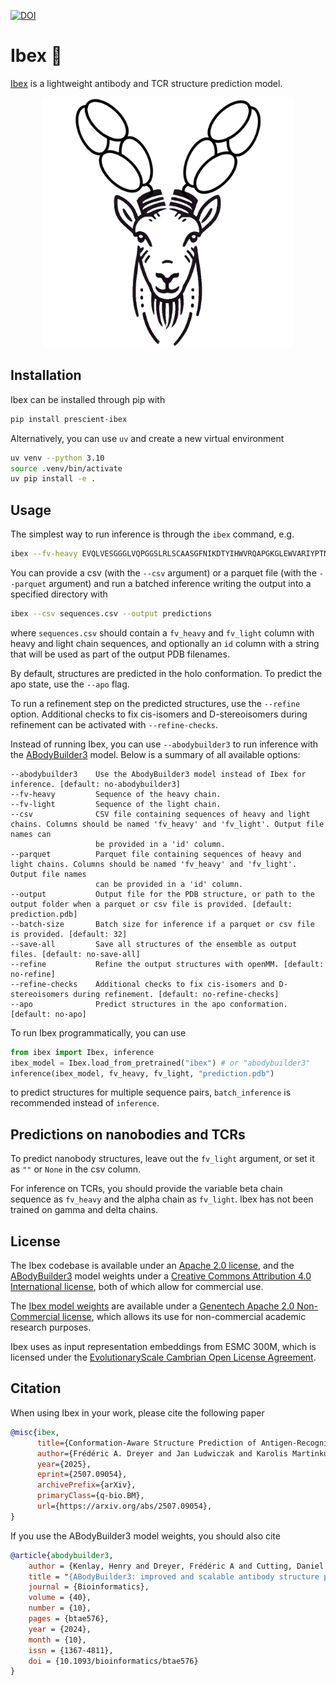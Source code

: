 [![DOI](https://zenodo.org/badge/DOI/10.5281/zenodo.15866555.svg)](https://doi.org/10.5281/zenodo.15866555)

# Ibex 🐐

[Ibex](https://arxiv.org/abs/2507.09054) is a lightweight antibody and TCR structure prediction model.

<p align="center">
<img src="https://raw.githubusercontent.com/prescient-design/ibex/refs/heads/main/docs/assets/ibex.png" width=400px>
</p>

## Installation

Ibex can be installed through pip with
```bash
pip install prescient-ibex
```
Alternatively, you can use `uv` and create a new virtual environment
```bash
uv venv --python 3.10
source .venv/bin/activate
uv pip install -e .
```

## Usage

The simplest way to run inference is through the `ibex` command, e.g.

```bash
ibex --fv-heavy EVQLVESGGGLVQPGGSLRLSCAASGFNIKDTYIHWVRQAPGKGLEWVARIYPTNGYTRYADSVKGRFTISADTSKNTAYLQMNSLRAEDTAVYYCSRWGGDGFYAMDYWGQGTLVTVSS --fv-light DIQMTQSPSSLSASVGDRVTITCRASQDVNTAVAWYQQKPGKAPKLLIYSASFLYSGVPSRFSGSRSGTDFTLTISSLQPEDFATYYCQQHYTTPPTFGQGTKVEIK --output prediction.pdb
```
You can provide a csv (with the `--csv` argument) or a parquet file (with the `--parquet` argument) and run a batched inference writing the output into a specified directory with
```bash
ibex --csv sequences.csv --output predictions
```
where `sequences.csv` should contain a `fv_heavy` and `fv_light` column with heavy and light chain sequences, and optionally an `id` column with a string that will be used as part of the output PDB    filenames.

By default, structures are predicted in the holo conformation. To predict the apo state, use the `--apo` flag.

To run a refinement step on the predicted structures, use the `--refine` option. Additional checks to fix cis-isomers and D-stereoisomers during refinement can be activated with `--refine-checks`.
 
Instead of running Ibex, you can use `--abodybuilder3` to run inference with the [ABodyBuilder3](https://academic.oup.com/bioinformatics/article/40/10/btae576/7810444) model. 
Below is a summary of all available options:
```
--abodybuilder3    Use the AbodyBuilder3 model instead of Ibex for inference. [default: no-abodybuilder3]                                           
--fv-heavy         Sequence of the heavy chain.                                                                                                     
--fv-light         Sequence of the light chain.                                                                                                     
--csv              CSV file containing sequences of heavy and light chains. Columns should be named 'fv_heavy' and 'fv_light'. Output file names can
                   be provided in a 'id' column.                                                                                                    
--parquet          Parquet file containing sequences of heavy and light chains. Columns should be named 'fv_heavy' and 'fv_light'. Output file names
                   can be provided in a 'id' column.                                                                                                
--output           Output file for the PDB structure, or path to the output folder when a parquet or csv file is provided. [default: prediction.pdb]
--batch-size       Batch size for inference if a parquet or csv file is provided. [default: 32]                                                     
--save-all         Save all structures of the ensemble as output files. [default: no-save-all]                                                      
--refine           Refine the output structures with openMM. [default: no-refine]                                                                   
--refine-checks    Additional checks to fix cis-isomers and D-stereoisomers during refinement. [default: no-refine-checks]                          
--apo              Predict structures in the apo conformation. [default: no-apo]                                                                    
```

To run Ibex programmatically, you can use
```python
from ibex import Ibex, inference
ibex_model = Ibex.load_from_pretrained("ibex") # or "abodybuilder3"
inference(ibex_model, fv_heavy, fv_light, "prediction.pdb")
```
to predict structures for multiple sequence pairs, `batch_inference` is recommended instead of `inference`.

## Predictions on nanobodies and TCRs

To predict nanobody structures, leave out the `fv_light` argument, or set it as `""` or `None` in the csv column. 

For inference on TCRs, you should provide the variable beta chain sequence as `fv_heavy` and the alpha chain as `fv_light`. Ibex has not been trained on gamma and delta chains.


## License
The Ibex codebase is available under an [Apache 2.0 license](http://www.apache.org/licenses/LICENSE-2.0), and the [ABodyBuilder3](https://doi.org/10.5281/zenodo.11354576) model weights under a [Creative Commons Attribution 4.0 International license](https://creativecommons.org/licenses/by/4.0/legalcode), both of which allow for commercial use.

The [Ibex model weights](https://doi.org/10.5281/zenodo.15866555) are available under a [Genentech Apache 2.0 Non-Commercial license](https://raw.githubusercontent.com/prescient-design/ibex/refs/heads/main/docs/Genentech_license_weights_ibex), which allows its use for non-commercial academic research purposes.

Ibex uses as input representation embeddings from ESMC 300M, which is licensed under the [EvolutionaryScale Cambrian Open License Agreement](https://www.evolutionaryscale.ai/policies/cambrian-open-license-agreement).

## Citation
When using Ibex in your work, please cite the following paper

```bibtex
@misc{ibex,
      title={Conformation-Aware Structure Prediction of Antigen-Recognizing Immune Proteins},
      author={Frédéric A. Dreyer and Jan Ludwiczak and Karolis Martinkus and Brennan Abanades and Robert G. Alberstein and Pan Kessel and Pranav Rao and Jae Hyeon Lee and Richard Bonneau and Andrew M. Watkins and Franziska Seeger},
      year={2025},
      eprint={2507.09054},
      archivePrefix={arXiv},
      primaryClass={q-bio.BM},
      url={https://arxiv.org/abs/2507.09054},
}
```

If you use the ABodyBuilder3 model weights, you should also cite
```bibtex
@article{abodybuilder3,
    author = {Kenlay, Henry and Dreyer, Frédéric A and Cutting, Daniel and Nissley, Daniel and Deane, Charlotte M},
    title = "{ABodyBuilder3: improved and scalable antibody structure predictions}",
    journal = {Bioinformatics},
    volume = {40},
    number = {10},
    pages = {btae576},
    year = {2024},
    month = {10},
    issn = {1367-4811},
    doi = {10.1093/bioinformatics/btae576}
}
```